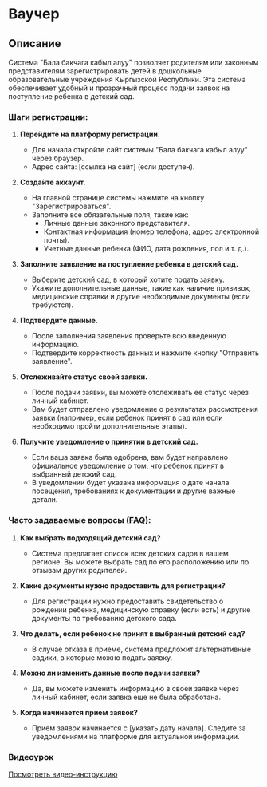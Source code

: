 # Ваучер

## Описание

Система "Бала бакчага кабыл алуу" позволяет родителям или законным представителям зарегистрировать детей в дошкольные образовательные учреждения Кыргызской Республики. Эта система обеспечивает удобный и прозрачный процесс подачи заявок на поступление ребенка в детский сад.

### Шаги регистрации:

1. **Перейдите на платформу регистрации.**

   - Для начала откройте сайт системы "Бала бакчага кабыл алуу" через браузер.
   - Адрес сайта: [ссылка на сайт] (если доступен).

2. **Создайте аккаунт.**

   - На главной странице системы нажмите на кнопку "Зарегистрироваться".
   - Заполните все обязательные поля, такие как:
     - Личные данные законного представителя.
     - Контактная информация (номер телефона, адрес электронной почты).
     - Учетные данные ребенка (ФИО, дата рождения, пол и т. д.).

3. **Заполните заявление на поступление ребенка в детский сад.**
   - Выберите детский сад, в который хотите подать заявку.
   - Укажите дополнительные данные, такие как наличие прививок, медицинские справки и другие необходимые документы (если требуются).
4. **Подтвердите данные.**

   - После заполнения заявления проверьте всю введенную информацию.
   - Подтвердите корректность данных и нажмите кнопку "Отправить заявление".

5. **Отслеживайте статус своей заявки.**

   - После подачи заявки, вы можете отслеживать ее статус через личный кабинет.
   - Вам будет отправлено уведомление о результатах рассмотрения заявки (например, если ребенок принят в сад или если необходимо пройти дополнительные этапы).

6. **Получите уведомление о принятии в детский сад.**
   - Если ваша заявка была одобрена, вам будет направлено официальное уведомление о том, что ребенок принят в выбранный детский сад.
   - В уведомлении будет указана информация о дате начала посещения, требованиях к документации и другие важные детали.

### Часто задаваемые вопросы (FAQ):

1. **Как выбрать подходящий детский сад?**

   - Система предлагает список всех детских садов в вашем регионе. Вы можете выбрать сад по его расположению или по отзывам других родителей.

2. **Какие документы нужно предоставить для регистрации?**

   - Для регистрации нужно предоставить свидетельство о рождении ребенка, медицинскую справку (если есть) и другие документы по требованию детского сада.

3. **Что делать, если ребенок не принят в выбранный детский сад?**

   - В случае отказа в приеме, система предложит альтернативные садики, в которые можно подать заявку.

4. **Можно ли изменить данные после подачи заявки?**

   - Да, вы можете изменить информацию в своей заявке через личный кабинет, если заявка еще не была обработана.

5. **Когда начинается прием заявок?**
   - Прием заявок начинается с [указать дату начала]. Следите за уведомлениями на платформе для актуальной информации.

### Видеоурок

[Посмотреть видео-инструкцию](https://youtube.com/ваше_видео)
